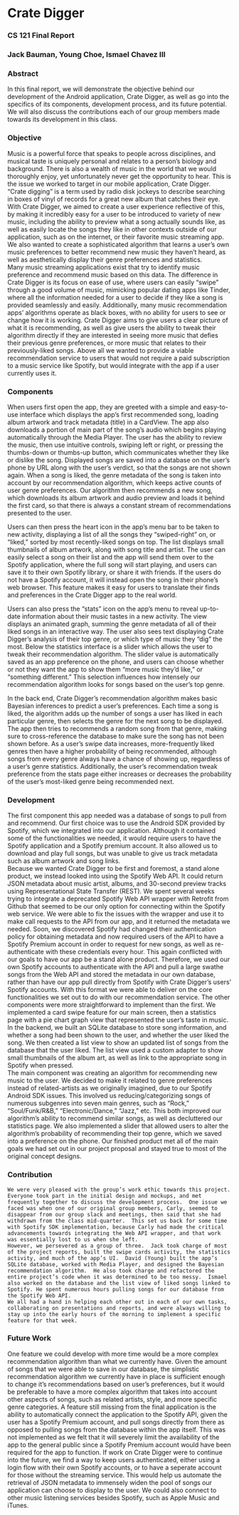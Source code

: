 # Crate Digger
### CS 121 Final Report
### Jack Bauman, Young Choe, Ismael Chavez III

### Abstract
In this final report, we will demonstrate the objective behind our development of the Android application, Crate Digger, as well as go into the specifics of its components, development process, and its future potential.  We will also discuss the contributions each of our group members made towards its development in this class.

### Objective
Music is a powerful force that speaks to people across disciplines, and musical taste is uniquely personal and relates to a person’s biology and background.  There is also a wealth of music in the world that we would thoroughly enjoy, yet unfortunately never get the opportunity to hear.  This is the issue we worked to target in our mobile application, Crate Digger.  
“Crate digging” is a term used by radio disk jockeys to describe searching in boxes of vinyl of records for a great new album that catches their eye.  With Crate Digger, we aimed to create a user experience reflective of this, by making it incredibly easy for a user to be introduced to variety of new music, including the ability to preview what a song actually sounds like, as well as easily locate the songs they like in other contexts outside of our application, such as on the internet, or their favorite music streaming app.  We also wanted to create a sophisticated algorithm that learns a user’s own music preferences to better recommend new music they haven’t heard, as well as aesthetically display their genre preferences and statistics.  
Many music streaming applications exist that try to identify music preference and recommend music based on this data.  The difference in Crate Digger is its focus on ease of use, where users can easily “swipe” through a good volume of music, mimicking popular dating apps like Tinder, where all the information needed for a user to decide if they like a song is provided seamlessly and easily.  Additionally, many music recommendation apps’ algorithms operate as black boxes, with no ability for users to see or change how it is working.  Crate Digger aims to give users a clear picture of what it is recommending, as well as give users the ability to tweak their algorithm directly if they are interested in seeing more music that defies their previous genre preferences, or more music that relates to their previously-liked songs.  Above all we wanted to provide a viable recommendation service to users that would not require a paid subscription to a music service like Spotify, but would integrate with the app if a user currently uses it.

### Components
When users first open the app, they are greeted with a simple and easy-to-use interface which displays the app’s first recommended song, loading album artwork and track metadata (title) in a CardView.  The app also downloads a portion of main part of the song’s audio which begins playing automatically through the Media Player.  The user has the ability to review the music, then use intuitive controls, swiping left or right, or pressing the thumbs-down or thumbs-up button, which communicates whether they like or dislike the song.
Displayed songs are saved into a database on the user’s phone by URL along with the user’s verdict, so that the songs are not shown again.  When a song is liked, the genre metadata of the song is taken into account by our recommendation algorithm, which keeps active counts of user genre preferences.  Our algorithm then recommends a new song, which downloads its album artwork and audio preview and loads it behind the first card, so that there is always a constant stream of recommendations presented to the user.

Users can then press the heart icon in the app’s menu bar to be taken to new activity, displaying a list of all the songs they “swiped-right” on, or “liked,” sorted by most recently-liked songs on top.  The list displays small thumbnails of album artwork, along with song title and artist.  The user can easily select a song on their list and the app will send them over to the Spotify application, where the full song will start playing, and users can save it to their own Spotify library, or share it with friends.  If the users do not have a Spotify account, it will instead open the song in their phone’s web browser.  This feature makes it easy for users to translate their finds and preferences in the Crate Digger app to the real world.

Users can also press the “stats” icon on the app’s menu to reveal up-to-date information about their music tastes in a new activity.  The view displays an animated graph, summing the genre metadata of all of their liked songs in an interactive way.  The user also sees text displaying Crate Digger’s analysis of their top genre, or which type of music they “dig” the most.  Below the statistics interface is a slider which allows the user to tweak their recommendation algorithm.  The slider value is automatically saved as an app preference on the phone, and users can choose whether or not they want the app to show them “more music they’d like,” or “something different.”  This selection influences how intensely our recommendation algorithm looks for songs based on the user’s top genre.

In the back end, Crate Digger’s recommendation algorithm makes basic Bayesian inferences to predict a user’s preferences.  Each time a song is liked, the algorithm adds up the number of songs a user has liked in each particular genre, then selects the genre for the next song to be displayed.  The app then tries to recommends a random song from that genre, making sure to cross-reference the database to make sure the song has not been shown before.  As a user’s swipe data increases, more-frequently liked genres then have a higher probability of being recommended, although songs from every genre always have a chance of showing up, regardless of a user’s genre statistics.  Additionally, the user’s recommendation tweak preference from the stats page either increases or decreases the probability of the user’s most-liked genre being recommended next.

### Development
The first component this app needed was a database of songs to pull from and recommend. Our first choice was to use the Android SDK provided by Spotify, which we integrated into our application. Although it contained some of the functionalities we needed, it would require users to have the Spotify application and a Spotify premium account.  It also allowed us to download and play full songs, but was unable to give us track metadata such as album artwork and song links.  
Because we wanted Crate Digger to be first and foremost, a stand alone product, we instead looked into using the Spotify Web API. It could return JSON metadata about music artist, albums, and 30-second preview tracks using Representational State Transfer (REST). We spent several weeks trying to integrate a deprecated Spotify Web API wrapper with Retrofit from Github that seemed to be our only option for connecting within the Spotify web service. We were able to fix the issues with the wrapper and use it to make call requests to the API from our app, and it returned the metadata we needed. 
Soon, we discovered Spotify had changed their authentication policy for obtaining metadata and now required users of the API to have a Spotify Premium account in order to request for new songs, as well as re-authenticate with these credentials every hour. This again conflicted with our goals to have our app be a stand alone product. Therefore, we used our own Spotify accounts to authenticate with the API and pull a large swathe songs from the Web API and stored the metadata in our own database, rather than have our app pull directly from Spotify with Crate Digger’s users’ Spotify accounts.  With this format we were able to deliver on the core functionalities we set out to do with our recommendation service.
The other components were more straightforward to implement than the first. We implemented a card swipe feature for our main screen, then a statistics page with a pie chart graph view that represented the user’s taste in music.  In the backend, we built an SQLite database to store song information, and whether a song had been shown to the user, and whether the user liked the song. We then created a list view to show an updated list of songs from the database that the user liked.  The list view used a custom adapter to show small thumbnails of the album art, as well as link to the appropriate song in Spotify when pressed.  
The main component was creating an algorithm for recommending new music to the user.  We decided to make it related to genre preferences instead of related-artists as we originally imagined, due to our Spotify Android SDK issues.  This involved us reducing/categorizing songs of numerous subgenres into seven main genres, such as “Rock,” “Soul/Funk/R&B,”  “Electronic/Dance,” “Jazz,” etc.  This both improved our algorithm’s ability to recommend similar songs, as well as decluttered our statistics page.  We also implemented a slider that allowed users to alter the algorithm’s probability of recommending their top genre, which we saved into a preference on the phone. Our finished product met all of the main goals we had set out in our project proposal and stayed true to most of the original concept designs.

### Contribution
	We were very pleased with the group’s work ethic towards this project.  Everyone took part in the initial design and mockups, and met frequently together to discuss the development process.  One issue we faced was when one of our original group members, Carly, seemed to disappear from our group slack and meetings, then said that she had withdrawn from the class mid-quarter.  This set us back for some time with Spotify SDK implementation, because Carly had made the critical advancements towards integrating the Web API wrapper, and that work was essentially lost to us when she left.
	However, we persevered as a group of three.  Jack took charge of most of the project reports, built the swipe cards activity, the statistics activity, and much of the app’s UI.  David (Young) built the app’s SQLite database, worked with Media Player, and designed the Bayesian recommendation algorithm.  He also took charge and refactored the entire project’s code when it was determined to be too messy.  Ismael also worked on the database and the list view of liked songs linked to Spotify. He spent numerous hours pulling songs for our database from the Spotify Web API.
	We all had a hand in helping each other out in each of our own tasks, collaborating on presentations and reports, and were always willing to stay up into the early hours of the morning to implement a specific feature for that week.

### Future Work
One feature we could develop with more time would be a more complex recommendation algorithm than what we currently have. Given the amount of songs that we were able to save in our database, the simplistic recommendation algorithm we currently have in place is sufficient enough to change it’s recommendations based on user’s preferences, but it would be preferable to have a more complex algorithm that takes into account other aspects of songs, such as related artists, style, and more specific genre categories.
A feature still missing from the final application is the ability to automatically connect the application to the Spotify API, given the user has a Spotify Premium account, and pull songs directly from there as opposed to pulling songs from the database within the app itself. This was not implemented as we felt that it will severely limit the availability of the app to the general public since a Spotify Premium account would have been required for the app to function. 
If work on Crate Digger were to continue into the future, we find a way to keep users authenticated, either using a login flow with their own Spotify accounts, or to have a seperate account for those without the streaming service.  This would help us automate the retrieval of JSON metadata to immensely widen the pool of songs our application can choose to display to the user.  We could also connect to other music listening services besides Spotify, such as Apple Music and iTunes.
